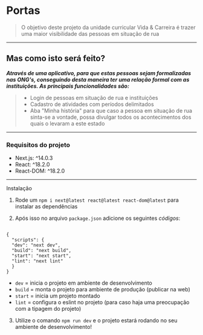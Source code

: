 # Portas


> O objetivo deste projeto da unidade curricular Vida & Carreira é trazer uma maior visibilidade das pessoas em situação de rua

***

## Mas como isto será feito?

***Através de uma aplicativo, para que estas pessoas sejam formalizadas nas ONG's, conseguindo desta maneira ter uma relação formal com as instituições. As principais funcionalidades são:***

>  - Login de pessoas em situação de rua e instituições 
>  - Cadastro de atividades com períodos delimitados
>  - Aba "Minha história" para que caso a pessoa em situação de rua sinta-se a vontade, possa divulgar todos os acontecimentos dos quais o levaram a este estado

***

### Requisitos do projeto
 - Next.js: ^14.0.3
 - React: ^18.2.0
 - React-DOM: ^18.2.0

*** 
Instalação

 1) Rode um `npm i next@latest react@latest react-dom@latest` para instalar as dependências

 2) Após isso no arquivo `package.json` adicione os seguintes *códigos*:
    
  ```

 {
    "scripts": {
    "dev": "next dev",
    "build": "next build",
    "start": "next start",
    "lint": "next lint"
    }
  }

  ```
   
 - `dev` = inicia o projeto em ambiente de desenvolvimento
 - `build` = monta o projeto para ambiente de produção (publicar na web)
 - `start` = inicia um projeto montado
 - `lint` = configura o eslint no projeto (para caso haja uma preocupação com a tipagem do projeto)
 
 3) Utilize o comando `npm run dev` e o projeto estará rodando no seu ambiente de desenvolvimento!
    
